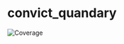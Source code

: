 # convict_quandary

![Coverage](https://img.shields.io/endpoint?url=https://gist.githubusercontent.com/prashant94/47b3dd14f7c852987394f631ada1ae1b/raw/covbadge.json
)
